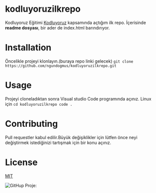 # kodluyoruzilkrepo
Kodluyoruz Eğitimi [Kodluyoruz](https://www.kodluyoruz.org/) kapsamında açtığım ilk repo. İçerisinde **readme dosyası**, bir ader de index.html barındırıyor.

# Installation
Öncelikle projeyi klonlayın.(buraya repo linki gelecek)
`git clone https://github.com/ngundogmus/kodluyoruzilkrepo.git`

# Usage 
Projeyi cloneladıktan sonra Visual studio Code programında açınız.
Linux için
```cd kodluyoruzilkrepo code . ```

# Contributing
Pull requestler kabul edilir.Büyük değişiklikler için lütfen önce neyi değiştirmek istediğinizi tartışmak için bir konu açınız.

# License

[MIT](https://github.com/ngundogmus/kodluyoruzilkrepo.git)

![GitHup Proje:](image.png)






